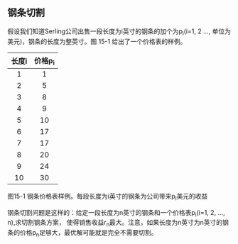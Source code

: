 ## 钢条切割
假设我们知道Serling公司出售一段长度为i英寸的钢条的加个为p<sub>i</sub>(i=1, 2 ..., 单位为美元)，钢条的长度为整英寸。图 15-1 给出了一个价格表的样例。

|长度i |价格p<sub>i</sub>|
|:----:|:---------------:|
|1     |1                |
|2     |5                |
|3     |8                |
|4     |9                |
|5     |10               |
|6     |17               |
|7     |17               |
|8     |20               |
|9     |24               |
|10    |30               |

图15-1 钢条价格表样例。每段长度为i英寸的钢条为公司带来p<sub>i</sub>美元的收益

钢条切割问题是这样的：给定一段长度为n英寸的钢条和一个价格表p<sub>i</sub>(i=1, 2, ..., n),求切割钢条方案，
使得销售收益r<sub>n</sub>最大。注意，如果长度为n英寸为n英寸的钢条的价格p<sub>n</sub>足够大，最优解可能就是完全不需要切割。

